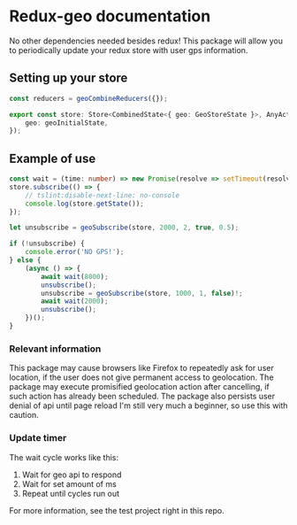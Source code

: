 # Redux-geo documentation

No other dependencies needed besides redux!
This package will allow you to periodically update your redux store with user gps information.

## Setting up your store

```typescript
const reducers = geoCombineReducers({});

export const store: Store<CombinedState<{ geo: GeoStoreState }>, AnyAction> = createStore(reducers, {
    geo: geoInitialState,
});
```

## Example of use

```typescript
const wait = (time: number) => new Promise(resolve => setTimeout(resolve, time));
store.subscribe(() => {
    // tslint:disable-next-line: no-console
    console.log(store.getState());
});

let unsubscribe = geoSubscribe(store, 2000, 2, true, 0.5);

if (!unsubscribe) {
    console.error('NO GPS!');
} else {
    (async () => {
        await wait(8000);
        unsubscribe();
        unsubscribe = geoSubscribe(store, 1000, 1, false)!;
        await wait(2000);
        unsubscribe();
    })();
}
```

### Relevant information

This package may cause browsers like Firefox to repeatedly ask for user location, if the user does not give permanent access to geolocation.
The package may execute promisified geolocation action after cancelling, if such action has already been scheduled.
The package also persists user denial of api until page reload
I'm still very much a beginner, so use this with caution.

### Update timer

The wait cycle works like this:
1) Wait for geo api to respond
2) Wait for set amount of ms
3) Repeat until cycles run out

For more information, see the test project right in this repo.
